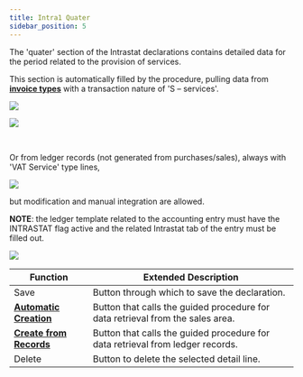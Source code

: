 ```yaml
---
title: Intra1 Quater
sidebar_position: 5
---
```


The 'quater' section of the Intrastat declarations contains detailed data for the period related to the provision of services. 

This section is automatically filled by the procedure, pulling data from **[invoice types](/docs/configurations/tables/sales/invoices-type)** with a transaction nature of 'S – services'. 

![](/img/it-it/finance-area/declarations/intrastat/create-intrastat1/intra1-quater/image01.png)

![](/img/it-it/finance-area/declarations/intrastat/create-intrastat1/intra1-quater/image02.png)

 

Or from ledger records (not generated from purchases/sales), always with 'VAT Service' type lines, 

![](/img/it-it/finance-area/declarations/intrastat/create-intrastat1/intra1-quater/image03.png)

but modification and manual integration are allowed.

**NOTE**: the ledger template related to the accounting entry must have the INTRASTAT flag active and the related Intrastat tab of the entry must be filled out. 

![](/img/it-it/finance-area/declarations/intrastat/create-intrastat1/intra1-quater/image04.png)



| Function | Extended Description |
| --- | --- |
| Save | Button through which to save the declaration. |
| **[Automatic Creation](/docs/finance-area/declarations/intrastat/automatic-creation-intrastat1/automatic-creation)** | Button that calls the guided procedure for data retrieval from the sales area. |
| **[Create from Records](/docs/finance-area/declarations/intrastat/create-from-records-intrastat1/create-from-records-intrastat1-intro)** | Button that calls the guided procedure for data retrieval from ledger records. |
| Delete | Button to delete the selected detail line. |